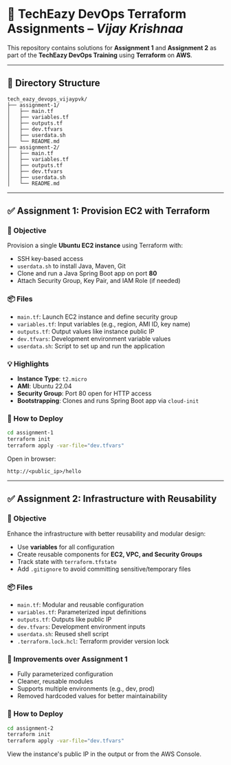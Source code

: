 
# 🚀 TechEazy DevOps Terraform Assignments – *Vijay Krishnaa*

This repository contains solutions for **Assignment 1** and **Assignment 2** as part of the **TechEazy DevOps Training** using **Terraform** on **AWS**.

---

## 📁 Directory Structure

```
tech_eazy_devops_vijaypvk/
├── assignment-1/
│   ├── main.tf
│   ├── variables.tf
│   ├── outputs.tf
│   ├── dev.tfvars
│   ├── userdata.sh
│   └── README.md
├── assignment-2/
│   ├── main.tf
│   ├── variables.tf
│   ├── outputs.tf
│   ├── dev.tfvars
│   ├── userdata.sh
│   └── README.md
```

---

## ✅ Assignment 1: Provision EC2 with Terraform

### 🎯 Objective

Provision a single **Ubuntu EC2 instance** using Terraform with:

- SSH key-based access  
- `userdata.sh` to install Java, Maven, Git  
- Clone and run a Java Spring Boot app on port **80**  
- Attach Security Group, Key Pair, and IAM Role (if needed)

### 📦 Files

- `main.tf`: Launch EC2 instance and define security group
- `variables.tf`: Input variables (e.g., region, AMI ID, key name)
- `outputs.tf`: Output values like instance public IP
- `dev.tfvars`: Development environment variable values
- `userdata.sh`: Script to set up and run the application

### 💡 Highlights

- **Instance Type**: `t2.micro`  
- **AMI**: Ubuntu 22.04  
- **Security Group**: Port 80 open for HTTP access  
- **Bootstrapping**: Clones and runs Spring Boot app via `cloud-init`  

### 🧪 How to Deploy

```bash
cd assignment-1
terraform init
terraform apply -var-file="dev.tfvars"
```

Open in browser:

```
http://<public_ip>/hello
```

---

## ✅ Assignment 2: Infrastructure with Reusability

### 🎯 Objective

Enhance the infrastructure with better reusability and modular design:

- Use **variables** for all configuration  
- Create reusable components for **EC2, VPC, and Security Groups**  
- Track state with `terraform.tfstate`  
- Add `.gitignore` to avoid committing sensitive/temporary files  

### 📦 Files

- `main.tf`: Modular and reusable configuration  
- `variables.tf`: Parameterized input definitions  
- `outputs.tf`: Outputs like public IP  
- `dev.tfvars`: Development environment inputs  
- `userdata.sh`: Reused shell script  
- `.terraform.lock.hcl`: Terraform provider version lock  

### 🧠 Improvements over Assignment 1

- Fully parameterized configuration  
- Cleaner, reusable modules  
- Supports multiple environments (e.g., dev, prod)  
- Removed hardcoded values for better maintainability  

### 🧪 How to Deploy

```bash
cd assignment-2
terraform init
terraform apply -var-file="dev.tfvars"
```

View the instance's public IP in the output or from the AWS Console.
